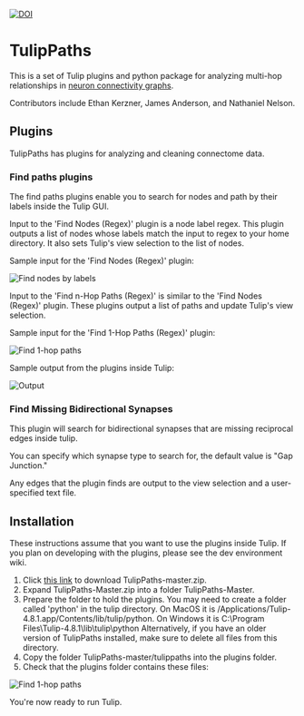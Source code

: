 [![DOI](https://zenodo.org/badge/43915990.svg)](https://zenodo.org/badge/latestdoi/43915990)

# TulipPaths

This is a set of Tulip plugins and python package for analyzing multi-hop relationships in [neuron connectivity graphs](http://connectomes.utah.edu/export/files.html#export-directly-from-a-url).

Contributors include Ethan Kerzner, James Anderson, and Nathaniel Nelson.

## Plugins

TulipPaths has plugins for analyzing and cleaning connectome data.

### Find paths plugins

The find paths plugins enable you to search for nodes and path by their labels inside the Tulip GUI.

Input to the 'Find Nodes (Regex)' plugin is a node label regex. This plugin outputs a list of nodes whose labels match the input to regex to your home directory. It also sets Tulip's view selection to the list of nodes. 

Sample input for the 'Find Nodes (Regex)' plugin:

![Find nodes by labels](images/find_nodes.png)

Input to the 'Find n-Hop Paths (Regex)' is similar to the 'Find Nodes (Regex)' plugin. These plugins output a list of paths and update Tulip's view selection.

Sample input for the 'Find 1-Hop Paths (Regex)' plugin:

![Find 1-hop paths](images/find_paths.png)

Sample output from the plugins inside Tulip:

![Output](images/output.png)

### Find Missing Bidirectional Synapses

This plugin will search for bidirectional synapses that are missing reciprocal edges inside tulip.

You can specify which synapse type to search for, the default value is "Gap Junction."

Any edges that the plugin finds are output to the view selection and a user-specified text file. 

## Installation

These instructions assume that you want to use the plugins inside Tulip. If you plan on developing with the plugins, please see the dev environment wiki.

1. Click [this link](https://github.com/visdesignlab/TulipPaths/archive/master.zip) to download TulipPaths-master.zip.
1. Expand TulipPaths-Master.zip into a folder TulipPaths-Master.
1. Prepare the folder to hold the plugins. You may need to create a folder called 'python' in the tulip directory. On MacOS it is /Applications/Tulip-4.8.1.app/Contents/lib/tulip/python. On Windows it is C:\Program Files\Tulip-4.8.1\lib\tulip\python Alternatively, if you have an older version of TulipPaths installed, make sure to delete all files from this directory.
1. Copy the folder TulipPaths-master/tulippaths into the plugins folder.
1. Check that the plugins folder contains these files:

![Find 1-hop paths](images/installed.png)

You're now ready to run Tulip.
